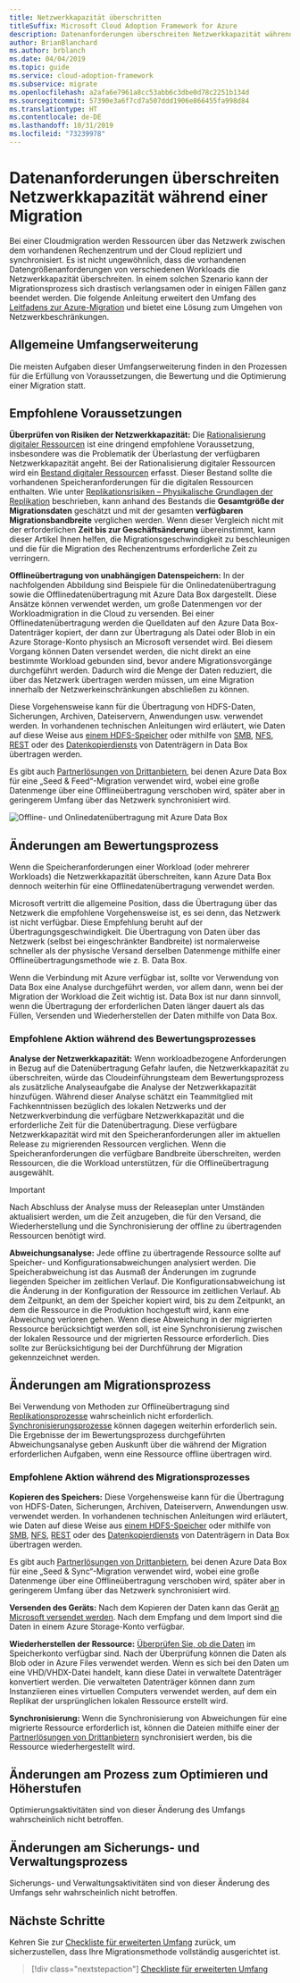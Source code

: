```yaml
---
title: Netzwerkkapazität überschritten
titleSuffix: Microsoft Cloud Adoption Framework for Azure
description: Datenanforderungen überschreiten Netzwerkkapazität während einer Migration.
author: BrianBlanchard
ms.author: brblanch
ms.date: 04/04/2019
ms.topic: guide
ms.service: cloud-adoption-framework
ms.subservice: migrate
ms.openlocfilehash: a2afa6e7961a8cc53abb6c3dbe0d78c2251b134d
ms.sourcegitcommit: 57390e3a6f7cd7a507ddd1906e866455fa998d84
ms.translationtype: HT
ms.contentlocale: de-DE
ms.lasthandoff: 10/31/2019
ms.locfileid: "73239978"
---
```

# <a name="data-requirements-exceed-network-capacity-during-a-migration-effort"></a>Datenanforderungen überschreiten Netzwerkkapazität während einer Migration

Bei einer Cloudmigration werden Ressourcen über das Netzwerk zwischen dem vorhandenen Rechenzentrum und der Cloud repliziert und synchronisiert. Es ist nicht ungewöhnlich, dass die vorhandenen Datengrößenanforderungen von verschiedenen Workloads die Netzwerkkapazität überschreiten. In einem solchen Szenario kann der Migrationsprozess sich drastisch verlangsamen oder in einigen Fällen ganz beendet werden. Die folgende Anleitung erweitert den Umfang des [Leitfadens zur Azure-Migration](../azure-migration-guide/index.md) und bietet eine Lösung zum Umgehen von Netzwerkbeschränkungen.

## <a name="general-scope-expansion"></a>Allgemeine Umfangserweiterung

Die meisten Aufgaben dieser Umfangserweiterung finden in den Prozessen für die Erfüllung von Voraussetzungen, die Bewertung und die Optimierung einer Migration statt.

## <a name="suggested-prerequisites"></a>Empfohlene Voraussetzungen

**Überprüfen von Risiken der Netzwerkkapazität:** Die [Rationalisierung digitaler Ressourcen](../../digital-estate/rationalize.md) ist eine dringend empfohlene Voraussetzung, insbesondere was die Problematik der Überlastung der verfügbaren Netzwerkkapazität angeht. Bei der Rationalisierung digitaler Ressourcen wird ein [Bestand digitaler Ressourcen](../../digital-estate/inventory.md) erfasst. Dieser Bestand sollte die vorhandenen Speicheranforderungen für die digitalen Ressourcen enthalten. Wie unter [Replikationsrisiken – Physikalische Grundlagen der Replikation](../migration-considerations/migrate/replicate.md#replication-risks---physics-of-replication) beschrieben, kann anhand des Bestands die **Gesamtgröße der Migrationsdaten** geschätzt und mit der gesamten **verfügbaren Migrationsbandbreite** verglichen werden. Wenn dieser Vergleich nicht mit der erforderlichen **Zeit bis zur Geschäftsänderung** übereinstimmt, kann dieser Artikel Ihnen helfen, die Migrationsgeschwindigkeit zu beschleunigen und die für die Migration des Rechenzentrums erforderliche Zeit zu verringern.

**Offlineübertragung von unabhängigen Datenspeichern:** In der nachfolgenden Abbildung sind Beispiele für die Onlinedatenübertragung sowie die Offlinedatenübertragung mit Azure Data Box dargestellt. Diese Ansätze können verwendet werden, um große Datenmengen vor der Workloadmigration in die Cloud zu versenden. Bei einer Offlinedatenübertragung werden die Quelldaten auf den Azure Data Box-Datenträger kopiert, der dann zur Übertragung als Datei oder Blob in ein Azure Storage-Konto physisch an Microsoft versendet wird. Bei diesem Vorgang können Daten versendet werden, die nicht direkt an eine bestimmte Workload gebunden sind, bevor andere Migrationsvorgänge durchgeführt werden. Dadurch wird die Menge der Daten reduziert, die über das Netzwerk übertragen werden müssen, um eine Migration innerhalb der Netzwerkeinschränkungen abschließen zu können.

Diese Vorgehensweise kann für die Übertragung von HDFS-Daten, Sicherungen, Archiven, Dateiservern, Anwendungen usw. verwendet werden. In vorhandenen technischen Anleitungen wird erläutert, wie Daten auf diese Weise aus [einem HDFS-Speicher](https://docs.microsoft.com/azure/storage/blobs/data-lake-storage-migrate-on-premises-hdfs-cluster) oder mithilfe von [SMB](https://docs.microsoft.com/azure/databox/data-box-deploy-copy-data), [NFS](https://docs.microsoft.com/azure/databox/data-box-deploy-copy-data-via-nfs), [REST](https://docs.microsoft.com/azure/databox/data-box-deploy-copy-data-via-rest) oder des [Datenkopierdiensts](https://docs.microsoft.com/azure/databox/data-box-deploy-copy-data-via-copy-service) von Datenträgern in Data Box übertragen werden.

Es gibt auch [Partnerlösungen von Drittanbietern](https://azuremarketplace.microsoft.com/campaigns/databox/azure-data-box), bei denen Azure Data Box für eine „Seed & Feed“-Migration verwendet wird, wobei eine große Datenmenge über eine Offlineübertragung verschoben wird, später aber in geringerem Umfang über das Netzwerk synchronisiert wird.

![Offline- und Onlinedatenübertragung mit Azure Data Box](../../_images/migrate/databox.png)

## <a name="assess-process-changes"></a>Änderungen am Bewertungsprozess

Wenn die Speicheranforderungen einer Workload (oder mehrerer Workloads) die Netzwerkkapazität überschreiten, kann Azure Data Box dennoch weiterhin für eine Offlinedatenübertragung verwendet werden.

Microsoft vertritt die allgemeine Position, dass die Übertragung über das Netzwerk die empfohlene Vorgehensweise ist, es sei denn, das Netzwerk ist nicht verfügbar. Diese Empfehlung beruht auf der Übertragungsgeschwindigkeit. Die Übertragung von Daten über das Netzwerk (selbst bei eingeschränkter Bandbreite) ist normalerweise schneller als der physische Versand derselben Datenmenge mithilfe einer Offlineübertragungsmethode wie z. B. Data Box.

Wenn die Verbindung mit Azure verfügbar ist, sollte vor Verwendung von Data Box eine Analyse durchgeführt werden, vor allem dann, wenn bei der Migration der Workload die Zeit wichtig ist. Data Box ist nur dann sinnvoll, wenn die Übertragung der erforderlichen Daten länger dauert als das Füllen, Versenden und Wiederherstellen der Daten mithilfe von Data Box.

### <a name="suggested-action-during-the-assess-process"></a>Empfohlene Aktion während des Bewertungsprozesses

**Analyse der Netzwerkkapazität:** Wenn workloadbezogene Anforderungen in Bezug auf die Datenübertragung Gefahr laufen, die Netzwerkkapazität zu überschreiten, würde das Cloudeinführungsteam dem Bewertungsprozess als zusätzliche Analyseaufgabe die Analyse der Netzwerkkapazität hinzufügen. Während dieser Analyse schätzt ein Teammitglied mit Fachkenntnissen bezüglich des lokalen Netzwerks und der Netzwerkverbindung die verfügbare Netzwerkkapazität und die erforderliche Zeit für die Datenübertragung. Diese verfügbare Netzwerkkapazität wird mit den Speicheranforderungen aller im aktuellen Release zu migrierenden Ressourcen verglichen. Wenn die Speicheranforderungen die verfügbare Bandbreite überschreiten, werden Ressourcen, die die Workload unterstützen, für die Offlineübertragung ausgewählt.

> [!IMPORTANT]
> Nach Abschluss der Analyse muss der Releaseplan unter Umständen aktualisiert werden, um die Zeit anzugeben, die für den Versand, die Wiederherstellung und die Synchronisierung der offline zu übertragenden Ressourcen benötigt wird.

**Abweichungsanalyse:** Jede offline zu übertragende Ressource sollte auf Speicher- und Konfigurationsabweichungen analysiert werden. Die Speicherabweichung ist das Ausmaß der Änderungen im zugrunde liegenden Speicher im zeitlichen Verlauf. Die Konfigurationsabweichung ist die Änderung in der Konfiguration der Ressource im zeitlichen Verlauf. Ab dem Zeitpunkt, an dem der Speicher kopiert wird, bis zu dem Zeitpunkt, an dem die Ressource in die Produktion hochgestuft wird, kann eine Abweichung verloren gehen. Wenn diese Abweichung in der migrierten Ressource berücksichtigt werden soll, ist eine Synchronisierung zwischen der lokalen Ressource und der migrierten Ressource erforderlich. Dies sollte zur Berücksichtigung bei der Durchführung der Migration gekennzeichnet werden.

## <a name="migrate-process-changes"></a>Änderungen am Migrationsprozess

Bei Verwendung von Methoden zur Offlineübertragung sind [Replikationsprozesse](../migration-considerations/migrate/replicate.md) wahrscheinlich nicht erforderlich. [Synchronisierungsprozesse](../migration-considerations/migrate/replicate.md) können dagegen weiterhin erforderlich sein. Die Ergebnisse der im Bewertungsprozess durchgeführten Abweichungsanalyse geben Auskunft über die während der Migration erforderlichen Aufgaben, wenn eine Ressource offline übertragen wird.

### <a name="suggested-action-during-the-migrate-process"></a>Empfohlene Aktion während des Migrationsprozesses

**Kopieren des Speichers:** Diese Vorgehensweise kann für die Übertragung von HDFS-Daten, Sicherungen, Archiven, Dateiservern, Anwendungen usw. verwendet werden. In vorhandenen technischen Anleitungen wird erläutert, wie Daten auf diese Weise aus [einem HDFS-Speicher](https://docs.microsoft.com/azure/storage/blobs/data-lake-storage-migrate-on-premises-hdfs-cluster) oder mithilfe von [SMB](https://docs.microsoft.com/azure/databox/data-box-deploy-copy-data), [NFS](https://docs.microsoft.com/azure/databox/data-box-deploy-copy-data-via-nfs), [REST](https://docs.microsoft.com/azure/databox/data-box-deploy-copy-data-via-rest) oder des [Datenkopierdiensts](https://docs.microsoft.com/azure/databox/data-box-deploy-copy-data-via-copy-service) von Datenträgern in Data Box übertragen werden.

Es gibt auch [Partnerlösungen von Drittanbietern](https://azuremarketplace.microsoft.com/campaigns/databox/azure-data-box), bei denen Azure Data Box für eine „Seed & Sync“-Migration verwendet wird, wobei eine große Datenmenge über eine Offlineübertragung verschoben wird, später aber in geringerem Umfang über das Netzwerk synchronisiert wird.

**Versenden des Geräts:** Nach dem Kopieren der Daten kann das Gerät [an Microsoft versendet werden](https://docs.microsoft.com/azure/databox/data-box-deploy-picked-up). Nach dem Empfang und dem Import sind die Daten in einem Azure Storage-Konto verfügbar.

**Wiederherstellen der Ressource:** [Überprüfen Sie, ob die Daten](https://docs.microsoft.com/azure/databox/data-box-deploy-picked-up#verify-data-upload-to-azure) im Speicherkonto verfügbar sind. Nach der Überprüfung können die Daten als Blob oder in Azure Files verwendet werden. Wenn es sich bei den Daten um eine VHD/VHDX-Datei handelt, kann diese Datei in verwaltete Datenträger konvertiert werden. Die verwalteten Datenträger können dann zum Instanziieren eines virtuellen Computers verwendet werden, auf dem ein Replikat der ursprünglichen lokalen Ressource erstellt wird.

**Synchronisierung:** Wenn die Synchronisierung von Abweichungen für eine migrierte Ressource erforderlich ist, können die Dateien mithilfe einer der [Partnerlösungen von Drittanbietern](https://azuremarketplace.microsoft.com/campaigns/databox/azure-data-box) synchronisiert werden, bis die Ressource wiederhergestellt wird.

## <a name="optimize-and-promote-process-changes"></a>Änderungen am Prozess zum Optimieren und Höherstufen

Optimierungsaktivitäten sind von dieser Änderung des Umfangs wahrscheinlich nicht betroffen.

## <a name="secure-and-manage-process-changes"></a>Änderungen am Sicherungs- und Verwaltungsprozess

Sicherungs- und Verwaltungsaktivitäten sind von dieser Änderung des Umfangs sehr wahrscheinlich nicht betroffen.

## <a name="next-steps"></a>Nächste Schritte

Kehren Sie zur [Checkliste für erweiterten Umfang](./index.md) zurück, um sicherzustellen, dass Ihre Migrationsmethode vollständig ausgerichtet ist.

> [!div class="nextstepaction"]
> [Checkliste für erweiterten Umfang](./index.md)

